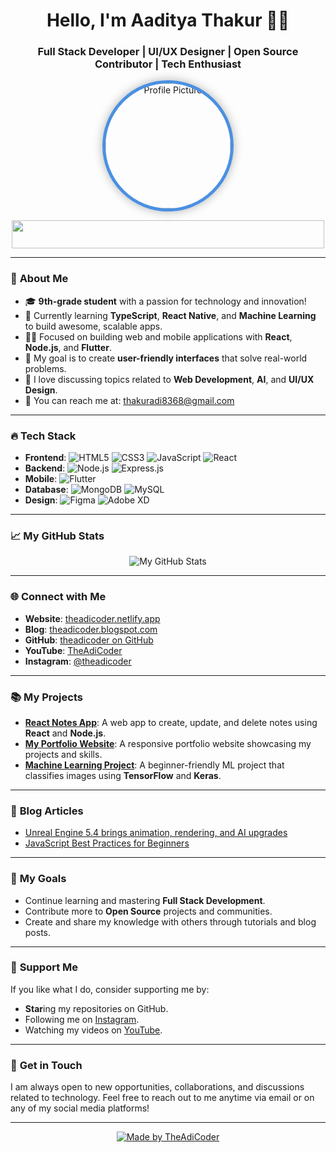 <!-- Profile Header Section -->
<h1 align="center">Hello, I'm Aaditya Thakur 👨‍💻</h1>
<h3 align="center">Full Stack Developer | UI/UX Designer | Open Source Contributor | Tech Enthusiast</h3>

<p align="center">
  <a href="https://github.com/theadicoder">
    <img src="[https://instagram.fdel1-4.fna.fbcdn.net/v/t51.2885-19/472817255_1771889513350469_8495441416017219780_n.jpg?_nc_ht=instagram.fdel1-4.fna.fbcdn.net&_nc_cat=105&_nc_ohc=R02Nr1kwZ6IQ7kNvgFjGil_&_nc_gid=d01a03457340471f83b72365c18c4fac&edm=AP4sbd4BAAAA&ccb=7-5&oh=00_AYBA9yGnArCfikLAUb5zg9VsepkNPY53N0Z_LBir1bqnGA&oe=678874E7&_nc_sid=7a9f4b](https://instagram.fdel1-2.fna.fbcdn.net/v/t51.2885-19/473568958_1323098115802627_8718809705781377279_n.jpg?_nc_ht=instagram.fdel1-2.fna.fbcdn.net&_nc_cat=107&_nc_ohc=Lsn1rZlNkSsQ7kNvgF4ex6d&_nc_gid=b1a07a553e2d4a9599ad1ad281cceee0&edm=AP4sbd4BAAAA&ccb=7-5&oh=00_AYATE_oQsaTNra4qawLfWADNgGZhSo3Fr3verJB-epR-SQ&oe=678881A7&_nc_sid=7a9f4b)" alt="Profile Picture" width="200" height="200" style="border-radius: 50%; border: 5px solid #4A90E2; box-shadow: 0 0 15px rgba(0, 0, 0, 0.3);" />
  </a>
</p>

<p align="center">
  <img src="https://readme-typing-svg.herokuapp.com?color=00aaff&lines=Full+Stack+Developer;Open+Source+Contributor;UI%2FUX+Designer;Tech+Enthusiast;Life+Long+Learner;Student" width="500" height="45">
</p>

---

### 🚀 **About Me**
- 🎓 **9th-grade student** with a passion for technology and innovation!
- 🌱 Currently learning **TypeScript**, **React Native**, and **Machine Learning** to build awesome, scalable apps.
- 👨‍💻 Focused on building web and mobile applications with **React**, **Node.js**, and **Flutter**.
- 🔧 My goal is to create **user-friendly interfaces** that solve real-world problems.
- 💬 I love discussing topics related to **Web Development**, **AI**, and **UI/UX Design**.
- 📧 You can reach me at: [thakuradi8368@gmail.com](mailto:thakuradi8368@gmail.com)

---

### 🔥 **Tech Stack**
- **Frontend**: ![HTML5](https://img.shields.io/badge/HTML5-E34F26?style=flat&logo=html5&logoColor=white) ![CSS3](https://img.shields.io/badge/CSS3-1572B6?style=flat&logo=css3&logoColor=white) ![JavaScript](https://img.shields.io/badge/JavaScript-F7DF1E?style=flat&logo=javascript&logoColor=black) ![React](https://img.shields.io/badge/React-61DAFB?style=flat&logo=react&logoColor=black) 
- **Backend**: ![Node.js](https://img.shields.io/badge/Node.js-339933?style=flat&logo=node.js&logoColor=white) ![Express.js](https://img.shields.io/badge/Express.js-000000?style=flat&logo=express&logoColor=white) 
- **Mobile**: ![Flutter](https://img.shields.io/badge/Flutter-02569B?style=flat&logo=flutter&logoColor=white)
- **Database**: ![MongoDB](https://img.shields.io/badge/MongoDB-47A248?style=flat&logo=mongodb&logoColor=white) ![MySQL](https://img.shields.io/badge/MySQL-4479A1?style=flat&logo=mysql&logoColor=white)
- **Design**: ![Figma](https://img.shields.io/badge/Figma-F24E1E?style=flat&logo=figma&logoColor=white) ![Adobe XD](https://img.shields.io/badge/Adobe%20XD-FF61F6?style=flat&logo=adobexd&logoColor=white)

---

### 📈 **My GitHub Stats**
<p align="center">
  <img src="https://github-readme-stats.vercel.app/api?username=theadicoder&show_icons=true&count_private=true&hide_title=true&hide_border=true&theme=radical" alt="My GitHub Stats">
</p>

---

### 🌐 **Connect with Me**
- **Website**: [theadicoder.netlify.app](https://theadi.netlify.app)
- **Blog**: [theadicoder.blogspot.com](https://theadicoder.blogspot.com)
- **GitHub**: [theadicoder on GitHub](https://github.com/theadicoder)
- **YouTube**: [TheAdiCoder](https://www.youtube.com/@theadicoder)
- **Instagram**: [@theadicoder](https://www.instagram.com/theadicoder)

---

### 📚 **My Projects**
- **[React Notes App](https://github.com/theadicoder/react-notes-app)**: A web app to create, update, and delete notes using **React** and **Node.js**.
- **[My Portfolio Website](https://github.com/theadicoder/portfolio)**: A responsive portfolio website showcasing my projects and skills.
- **[Machine Learning Project](https://github.com/theadicoder/ml-project)**: A beginner-friendly ML project that classifies images using **TensorFlow** and **Keras**.

---

### 📝 **Blog Articles**
- [Unreal Engine 5.4 brings animation, rendering, and AI upgrades](https://theadicoder.blogspot.com/2024/04/unreal-engine-54.html)
- [JavaScript Best Practices for Beginners](https://theadicoder.blogspot.com/2024/03/javascript-best-practices.html)

---

### 🎯 **My Goals**
- Continue learning and mastering **Full Stack Development**.
- Contribute more to **Open Source** projects and communities.
- Create and share my knowledge with others through tutorials and blog posts.

---

### 💬 **Support Me**
If you like what I do, consider supporting me by:
- **Star**ing my repositories on GitHub.
- Following me on [Instagram](https://www.instagram.com/theadicoder).
- Watching my videos on [YouTube](https://www.youtube.com/@theadicoder).

---

### 📝 **Get in Touch**
I am always open to new opportunities, collaborations, and discussions related to technology. Feel free to reach out to me anytime via email or on any of my social media platforms!

---

<!-- Footer Section -->
<p align="center">
  <a href="https://github.com/theadicoder/theadicoder">
    <img src="https://img.shields.io/badge/-Made%20with%20❤️%20by%20TheAdiCoder-orange?style=flat" alt="Made by TheAdiCoder" />
  </a>
</p>

